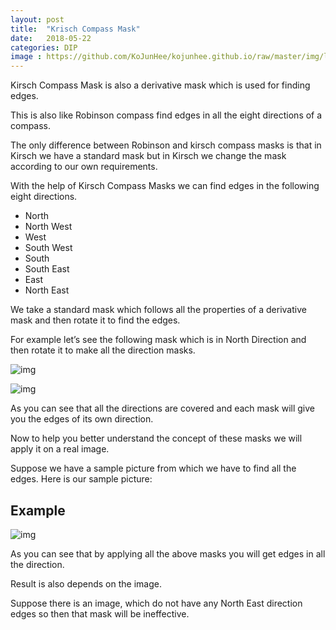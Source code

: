 ```yaml
---
layout: post
title:  "Krisch Compass Mask"
date:   2018-05-22
categories: DIP
image : https://github.com/KoJunHee/kojunhee.github.io/raw/master/img/lenna.jpg
---
```


Kirsch Compass Mask is also a derivative mask which is used for finding edges. 

This is also like Robinson compass find edges in all the eight directions of a compass. 

The only difference between Robinson and kirsch compass masks is that in Kirsch we have a standard mask but in Kirsch we change the mask according to our own requirements.

With the help of Kirsch Compass Masks we can find edges in the following eight directions.

- North
- North West
- West
- South West
- South
- South East
- East
- North East

We take a standard mask which follows all the properties of a derivative mask and then rotate it to find the edges.

For example let’s see the following mask which is in North Direction and then rotate it to make all the direction masks.

![img](https://github.com/KoJunHee/kojunhee.github.io/raw/master/img/krisch01.png)

![img](https://github.com/KoJunHee/kojunhee.github.io/raw/master/img/krisch02.png)

As you can see that all the directions are covered and each mask will give you the edges of its own direction. 

Now to help you better understand the concept of these masks we will apply it on a real image. 

Suppose we have a sample picture from which we have to find all the edges. Here is our sample picture:

## Example

![img](https://github.com/KoJunHee/kojunhee.github.io/raw/master/img/krisch04.png)

As you can see that by applying all the above masks you will get edges in all the direction. 

Result is also depends on the image. 

Suppose there is an image, which do not have any North East direction edges so then that mask will be ineffective.